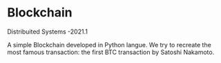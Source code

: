 # Blockchain
Distribuited Systems -2021.1

A simple Blockchain developed in Python langue. We try to recreate the most famous transaction: the first BTC transaction by Satoshi Nakamoto. 
